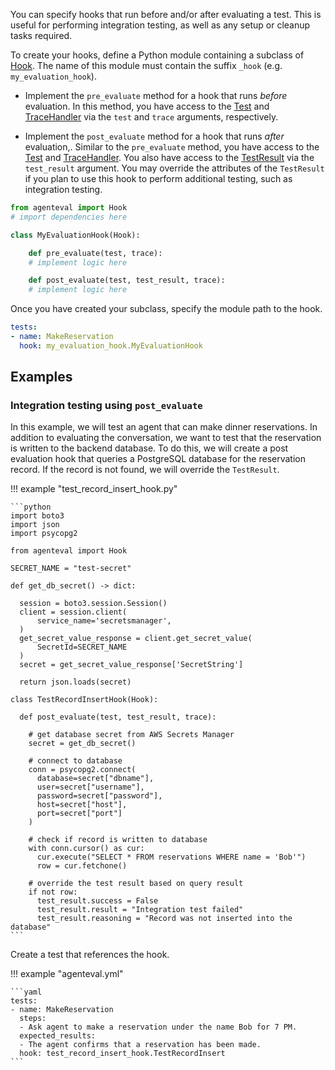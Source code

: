 You can specify hooks that run before and/or after evaluating a test. This is useful for performing integration testing, as well as any setup or cleanup tasks required.

To create your hooks, define a Python module containing a subclass of [Hook](reference/hook.md#src.agenteval.hook.Hook). The name of this module must contain the suffix `_hook` (e.g. `my_evaluation_hook`).

- Implement the `pre_evaluate` method for a hook that runs *before* evaluation. In this method, you have access to the [Test](reference/test.md#src.agenteval.test.Test) and [TraceHandler](reference/trace_handler.md#src.agenteval.trace_handler.TraceHandler) via the `test` and `trace` arguments, respectively.

- Implement the `post_evaluate` method for a hook that runs *after* evaluation,. Similar to the `pre_evaluate` method, you have access to the [Test](reference/test.md#src.agenteval.test.Test) and [TraceHandler](reference/trace_handler.md#src.agenteval.trace_handler.TraceHandler). You also have access to the [TestResult](reference/test_result.md#src.agenteval.test_result.TestResult) via the `test_result` argument. You may override the attributes of the `TestResult` if you plan to use this hook to perform additional testing, such as integration testing.


```python title="my_evaluation_hook.py"
from agenteval import Hook
# import dependencies here

class MyEvaluationHook(Hook):

    def pre_evaluate(test, trace):
    # implement logic here

    def post_evaluate(test, test_result, trace):
    # implement logic here
```

Once you have created your subclass, specify the module path to the hook.

```yaml title="agenteval.yml"
tests:
- name: MakeReservation
  hook: my_evaluation_hook.MyEvaluationHook
```

## Examples

### Integration testing using `post_evaluate`

In this example, we will test an agent that can make dinner reservations. In addition to evaluating the conversation, we want to test that the reservation is written to the backend database. To do this, we will create a post evaluation hook that queries a PostgreSQL database for the reservation record. If the record is not found, we will override the `TestResult`.

!!! example "test_record_insert_hook.py"

    ```python
    import boto3
    import json
    import psycopg2
    
    from agenteval import Hook

    SECRET_NAME = "test-secret"

    def get_db_secret() -> dict:

      session = boto3.session.Session()
      client = session.client(
          service_name='secretsmanager',
      )
      get_secret_value_response = client.get_secret_value(
          SecretId=SECRET_NAME
      )
      secret = get_secret_value_response['SecretString']

      return json.loads(secret)

    class TestRecordInsertHook(Hook):

      def post_evaluate(test, test_result, trace):

        # get database secret from AWS Secrets Manager
        secret = get_db_secret()

        # connect to database
        conn = psycopg2.connect(
          database=secret["dbname"],
          user=secret["username"],
          password=secret["password"],
          host=secret["host"],
          port=secret["port"]
        )

        # check if record is written to database
        with conn.cursor() as cur:
          cur.execute("SELECT * FROM reservations WHERE name = 'Bob'")
          row = cur.fetchone()

        # override the test result based on query result 
        if not row:
          test_result.success = False
          test_result.result = "Integration test failed"
          test_result.reasoning = "Record was not inserted into the database"
    ```

Create a test that references the hook.

!!! example "agenteval.yml"

    ```yaml
    tests:
    - name: MakeReservation
      steps:
      - Ask agent to make a reservation under the name Bob for 7 PM.
      expected_results:
      - The agent confirms that a reservation has been made.
      hook: test_record_insert_hook.TestRecordInsert
    ```